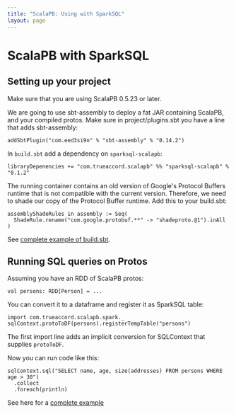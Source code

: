 ```yaml
---
title: "ScalaPB: Using with SparkSQL"
layout: page
---
```


# ScalaPB with SparkSQL

## Setting up your project

Make sure that you are using ScalaPB 0.5.23 or later.

We are going to use sbt-assembly to deploy a fat JAR containing ScalaPB, and
your compiled protos.  Make sure in project/plugins.sbt you have a line
that adds sbt-assembly:

    addSbtPlugin("com.eed3si9n" % "sbt-assembly" % "0.14.2")

In `build.sbt` add a dependency on `sparksql-scalapb`:

    libraryDepenencies += "com.trueaccord.scalapb" %% "sparksql-scalapb" % "0.1.2"

The running container contains an old version of Google's Protocol Buffers
runtime that is not compatible with the current version. Therefore, we need to
shade our copy of the Protocol Buffer runtime. Add this to your build.sbt:

    assemblyShadeRules in assembly := Seq(
      ShadeRule.rename("com.google.protobuf.**" -> "shadeproto.@1").inAll
    )

See [complete example of build.sbt](https://github.com/thesamet/sparksql-scalapb-test/blob/master/build.sbt).

## Running SQL queries on Protos

Assuming you have an RDD of ScalaPB protos:

    val persons: RDD[Person] = ...

You can convert it to a dataframe and register it as SparkSQL table:

    import com.trueaccord.scalapb.spark._
    sqlContext.protoToDF(persons).registerTempTable("persons")

The first import line adds an implicit conversion for SQLContext that supplies
`protoToDF`.

Now you can run code like this:

    sqlContext.sql("SELECT name, age, size(addresses) FROM persons WHERE age > 30")
      .collect
      .foreach(println)

See here for a [complete example](https://github.com/thesamet/sparksql-scalapb-test)
